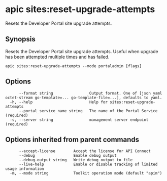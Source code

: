# apic sites:reset-upgrade-attempts

Resets the Developer Portal site upgrade attempts.

## Synopsis

Resets the Developer Portal site upgrade attempts. Useful when upgrade has been attempted multiple times and has failed.

```
apic sites:reset-upgrade-attempts --mode portaladmin [flags]
```

## Options

```
      --format string                Output format. One of [json yaml octet-stream go-template=... go-template-file=...], defaults to yaml.
  -h, --help                         Help for sites:reset-upgrade-attempts
      --portal_service_name string   The name of the Portal Service (required)
  -s, --server string                management server endpoint (required)
```

## Options inherited from parent commands

```
      --accept-license        Accept the license for API Connect
      --debug                 Enable debug output
      --debug-output string   Write debug output to file
      --live-help             Enable or disable tracking of limited usage information
  -m, --mode string           Toolkit operation mode (default "apim")
```
